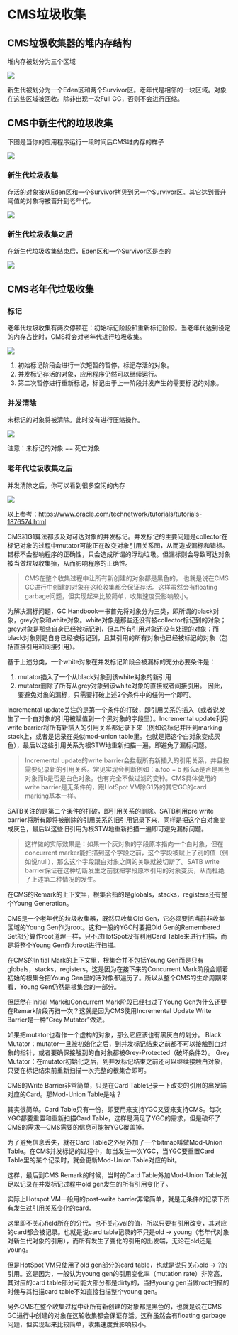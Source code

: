 # CMS垃圾收集
## CMS垃圾收集器的堆内存结构
堆内存被划分为三个区域

![](../image/JVM/Slide1.PNG)

新生代被划分为一个Eden区和两个Survivor区。老年代是相邻的一块区域。对象在这些区域被回收。除非出现一次Full GC，否则不会进行压缩。

## CMS中新生代的垃圾收集
下图是当你的应用程序运行一段时间后CMS堆内存的样子

![](../image/JVM/Slide2.PNG)

### 新生代垃圾收集
存活的对象被从Eden区和一个Survivor拷贝到另一个Survivor区。其它达到晋升阈值的对象将被晋升到老年代。

![](../image/JVM/Slide3.PNG)

### 新生代垃圾收集之后
在新生代垃圾收集结束后，Eden区和一个Survivor区是空的

![](../image/JVM/Slide4.PNG)

## CMS老年代垃圾收集
### 标记
老年代垃圾收集有两次停顿在：初始标记阶段和重新标记阶段。当老年代达到设定的内存占比时，CMS将会对老年代进行垃圾收集。

![](../image/JVM/Slide5.PNG)

1. 初始标记阶段会进行一次短暂的暂停，标记存活的对象。
2. 并发标记存活的对象，应用程序仍然可以继续运行。
3. 第二次暂停进行重新标记，标记由于上一阶段并发产生的需要标记的对象。

### 并发清除
未标记的对象将被清除。此时没有进行压缩操作。

![](../image/JVM/Slide6.PNG)

注意：未标记的对象 == 死亡对象

### 老年代垃圾收集之后
并发清除之后，你可以看到很多空闲的内存

![](../image/JVM/Slide7.PNG)

以上参考：https://www.oracle.com/technetwork/tutorials/tutorials-1876574.html

CMS和G1算法都涉及对可达对象的并发标记。并发标记的主要问题是collector在标记对象的过程中mutator可能正在改变对象引用关系图，从而造成漏标和错标。错标不会影响程序的正确性，只会造成所谓的浮动垃圾。但漏标则会导致可达对象被当做垃圾收集掉，从而影响程序的正确性。
>  CMS在整个收集过程中让所有新创建的对象都是黑色的， 也就是说在CMS GC进行中创建的对象在这轮收集都会保证存活。这样虽然会有floating garbage问题，但实现起来比较简单，收集速度受影响较小。

为解决漏标问题，GC Handbook一书首先将对象分为三类，即所谓的black对象，grey对象和white对象。white对象是那些还没有被collector标记到的对象；grey对象是那些自身已经被标记到，但其所有引用对象还没有处理的对象；而black对象则是自身已经被标记到，且其引用的所有对象也已经被标记的对象（包括直接引用和间接引用）。

基于上述分类，一个white对象在并发标记阶段会被漏标的充分必要条件是：
1. mutator插入了一个从black对象到该white对象的新引用
2. mutator删除了所有从grey对象到该white对象的直接或者间接引用。
因此，要避免对象的漏标，只需要打破上述2个条件中的任何一个即可。

Incremental update关注的是第一个条件的打破，即引用关系的插入（或者说发生了一个白对象的引用被赋值到一个黑对象的字段里）。Incremental update利用write barrier将所有新插入的引用关系都记录下来（例如说标记并压到marking stack上，或者是记录在类似mod-union table里。也就是把这个白对象变成灰色），最后以这些引用关系为根STW地重新扫描一遍，即避免了漏标问题。
> Incremental update的write barrier会拦截所有新插入的引用关系，并且按需要记录新的引用关系。常见实现会判断例如：a.foo = b 那么a是否是黑色对象而b是否是白色对象。也有完全不做过滤的变种。CMS具体使用的write barrier是无条件的，跟HotSpot VM除G1外的其它GC的card marking基本一样。

SATB关注的是第二个条件的打破，即引用关系的删除。SATB利用pre write barrier将所有即将被删除的引用关系的旧引用记录下来，同样是把这个白对象变成灰色，最后以这些旧引用为根STW地重新扫描一遍即可避免漏标问题。
> 这样做的实际效果是：如果一个灰对象的字段原本指向一个白对象，但在concurrent marker能扫描到这个字段之前，这个字段被赋上了别的值（例如说null），那么这个字段跟白对象之间的关联就被切断了。SATB write barrier保证在这种切断发生之前就把字段原本引用的对象变灰，从而杜绝了上述第二种情况的发生。

在CMS的Remark的上下文里，根集合指的是globals，stacks，registers还有整个Young Generation。

CMS是一个老年代的垃圾收集器，既然只收集Old Gen，它必须要把当前非收集区域的Young Gen作为root。这和一般的YGC时要把Old Gen的Remembered Set部分算作root道理一样，只不过HotSpot没有利用Card Table来进行扫描，而是将整个Young Gen作为root进行扫描。

在CMS的Initial Mark的上下文里，根集合并不包括Young Gen而是只有globals，stacks，registers。这是因为在接下来的Concurrent Mark阶段会顺着初始的根集合把Young Gen里的活对象都遍历了。所以从整个CMS的生命周期来看，Young Gen仍然是根集合的一部分。

但既然在Initial Mark和Concurrent Mark阶段已经扫过了Young Gen为什么还要在Remark阶段再扫一次？这就是因为CMS使用Incremental Update Write Barrier是一种“Grey Mutator”做法。

如果把mutator也看作一个虚构的对象，那么它应该也有黑灰白的划分。
Black Mutator：mutator一旦被初始化之后，到并发标记结束之前都不可以接触到白对象的指针，或者要确保接触到的白对象都被Grey-Protected（破坏条件2）。
Grey Mutator：在mutator初始化之后，到并发标记结束之前还可以继续接触白对象，只要在标记结束前重新扫描一次完整的根集合即可。

CMS的Write Barrier非常简单，只是在Card Table记录一下改变的引用的出发端对应的Card。那Mod-Union Table是啥？

其实很简单。Card Table只有一份，即要用来支持YGC又要来支持CMS。每次YGC都要重置和重新扫描Card Table，这样是满足了YGC的需求，但是破坏了CMS的需求—CMS需要的信息可能被YGC覆盖掉。

为了避免信息丢失，就在Card Table之外另外加了一个bitmap叫做Mod-Union Table。在CMS并发标记的过程中，每当发生一次YGC，当YGC要重置Card Table里的某个记录时，就会更新Mod-Union Table对应的bit。

这样，最后到CMS Remark的时候，当时的Card Table外加Mod-Union Table就足以记录在并发标记过程中old gen发生的所有引用变化了。

实际上Hotspot VM一般用的post-write barrier非常简单，就是无条件的记录下所有发生过引用关系变化的card。

这里即不关心field所在的分代，也不关心val的值，所以只要有引用改变，其对应的card都会被记录。也就是说card table记录的不只是old -> young（老年代对象对新生代对象的引用），而所有发生了变化的引用的出发端，无论在old还是young。

但是HotSpot VM只使用了old gen部分的card table，也就是说只关心old -> ?的引用。这是因为，一般认为young gen的引用变化率（mutation rate）非常高，其对应的card table部分可能大部分都是dirty的，当把young gen当做root扫描的时候与其扫描card table不如直接扫描整个young gen。

另外CMS在整个收集过程中让所有新创建的对象都是黑色的，也就是说在CMS GC进行中创建的对象在这轮收集都会保证存活。这样虽然会有floating garbage问题，但实现起来比较简单，收集速度受影响较小。
